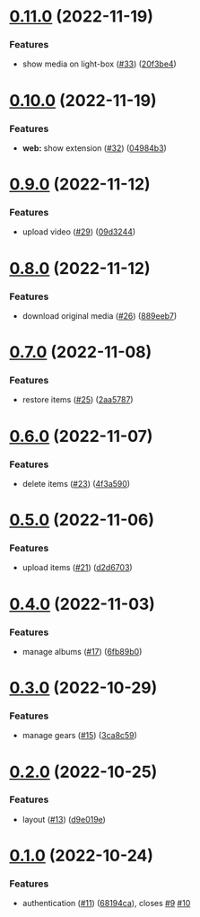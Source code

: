 # [0.11.0](https://github.com/KazuyaHara/sitka/compare/v0.10.0...v0.11.0) (2022-11-19)


### Features

* show media on light-box ([#33](https://github.com/KazuyaHara/sitka/issues/33)) ([20f3be4](https://github.com/KazuyaHara/sitka/commit/20f3be4e276e1035b77b5de9c616d67fca827b14))

# [0.10.0](https://github.com/KazuyaHara/sitka/compare/v0.9.0...v0.10.0) (2022-11-19)


### Features

* **web:** show extension ([#32](https://github.com/KazuyaHara/sitka/issues/32)) ([04984b3](https://github.com/KazuyaHara/sitka/commit/04984b31fd322d63e74fc0d5154d7ff6413990f8))

# [0.9.0](https://github.com/KazuyaHara/sitka/compare/v0.8.0...v0.9.0) (2022-11-12)


### Features

* upload video ([#29](https://github.com/KazuyaHara/sitka/issues/29)) ([09d3244](https://github.com/KazuyaHara/sitka/commit/09d324463f832cc87a59b7fe72cb6e333b890eb8))

# [0.8.0](https://github.com/KazuyaHara/sitka/compare/v0.7.0...v0.8.0) (2022-11-12)


### Features

* download original media ([#26](https://github.com/KazuyaHara/sitka/issues/26)) ([889eeb7](https://github.com/KazuyaHara/sitka/commit/889eeb799e32c6130310bd91a7a63e81f7ddb1b4))

# [0.7.0](https://github.com/KazuyaHara/sitka/compare/v0.6.0...v0.7.0) (2022-11-08)


### Features

* restore items ([#25](https://github.com/KazuyaHara/sitka/issues/25)) ([2aa5787](https://github.com/KazuyaHara/sitka/commit/2aa5787fa217fc3ae91f556e5f2b426add38c9a0))

# [0.6.0](https://github.com/KazuyaHara/sitka/compare/v0.5.0...v0.6.0) (2022-11-07)


### Features

* delete items ([#23](https://github.com/KazuyaHara/sitka/issues/23)) ([4f3a590](https://github.com/KazuyaHara/sitka/commit/4f3a590809a515cf676c357c33cf1cd0dd4130d1))

# [0.5.0](https://github.com/KazuyaHara/sitka/compare/v0.4.0...v0.5.0) (2022-11-06)


### Features

* upload items ([#21](https://github.com/KazuyaHara/sitka/issues/21)) ([d2d6703](https://github.com/KazuyaHara/sitka/commit/d2d67032a1addcf2bc4a45393c4839504e31cd5b))

# [0.4.0](https://github.com/KazuyaHara/sitka/compare/v0.3.0...v0.4.0) (2022-11-03)


### Features

* manage albums ([#17](https://github.com/KazuyaHara/sitka/issues/17)) ([6fb89b0](https://github.com/KazuyaHara/sitka/commit/6fb89b08e6ea8c7a80abf49ed464f016920ed976))

# [0.3.0](https://github.com/KazuyaHara/sitka/compare/v0.2.0...v0.3.0) (2022-10-29)


### Features

* manage gears ([#15](https://github.com/KazuyaHara/sitka/issues/15)) ([3ca8c59](https://github.com/KazuyaHara/sitka/commit/3ca8c596f0b3730292310affda5456df73980abe))

# [0.2.0](https://github.com/KazuyaHara/sitka/compare/v0.1.0...v0.2.0) (2022-10-25)


### Features

* layout ([#13](https://github.com/KazuyaHara/sitka/issues/13)) ([d9e019e](https://github.com/KazuyaHara/sitka/commit/d9e019e337c6790b9dd454d33fca2ada901abe70))

# [0.1.0](https://github.com/KazuyaHara/sitka/compare/v0.0.0...v0.1.0) (2022-10-24)


### Features

* authentication ([#11](https://github.com/KazuyaHara/sitka/issues/11)) ([68194ca](https://github.com/KazuyaHara/sitka/commit/68194ca37ae0fd107b8dfc3315acc1225c92b873)), closes [#9](https://github.com/KazuyaHara/sitka/issues/9) [#10](https://github.com/KazuyaHara/sitka/issues/10)
